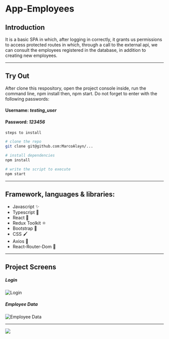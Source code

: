 # App-Employees

## Introduction

It is a basic SPA in which, after logging in correctly, it grants us permissions to access protected routes in which, through a call to the external api, we can consult the employees registered in the database, in addition to creating new employees.


---
## Try Out

After clone this respository,
open the project console inside, run the command line, npm install then, npm start.
Do not forget to enter with the following passwords:
#### **Username:** *testing_user*
#### **Password:** *123456*


```bash
steps to install

# clone the repo
git clone git@github.com:MarcoAlayn/...

# install dependencies
npm install

# write the script to execute
npm start

```

---
## Framework, languages & libraries:

<ul>
<li>Javascript ✨</li> 
<li>Typescript 📘</li>
<li>React 🎵</li>
<li>Redux Toolkit ⚛️</li>
<li>Bootstrap 🎨</li>
<li>CSS 🖌️</li>
<li>Axios 🎁</li>
<li>React-Router-Dom 🚦</li>

</ul>

---
## Project Screens
##### Login
<image
  src="./src/images/login.png"
  alt="Login"
  caption="Login">

  ##### Employee Data
<image
  src="./src/images/Table_Employee.png"
  alt="Employee Data"
  caption="Employee Data">

---

<a href="https://www.linkedin.com/in/marcorobles-developer">
<image
  src="./src/images/footer git hub.png"
  >
  </a>